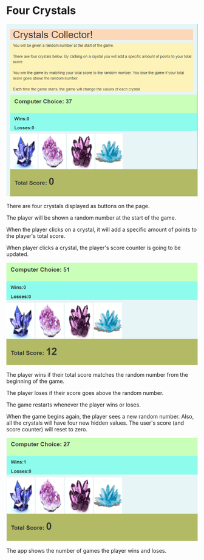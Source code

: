 # Four Crystals


 ![alt text](assets/images/Capture1.PNG "Four Crystals")
 
 
There are four crystals displayed as buttons on the page.

The player will be shown a random number at the start of the game.

When the player clicks on a crystal, it will add a specific amount of points to the player's total score.

When player clicks a crystal, the player's score counter is going to be updated.

 ![alt text](assets/images/Capture2.PNG "Four Crystals")

The player wins if their total score matches the random number from the beginning of the game.

The player loses if their score goes above the random number.

The game restarts whenever the player wins or loses.

When the game begins again, the player sees a new random number. Also, all the crystals will have four new hidden values. The user's score (and score counter) will reset to zero.

 ![alt text](assets/images/Capture3.PNG "Four Crystals")
 
The app shows the number of games the player wins and loses.
